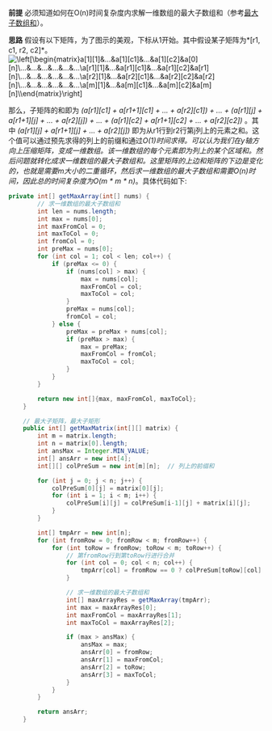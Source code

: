 **前提**
必须知道如何在O(n)时间复杂度内求解一维数组的最大子数组和（参考[最大子数组和](https://leetcode-cn.com/problems/maximum-subarray/)）。

**思路**
假设有以下矩阵，为了图示的美观，下标从1开始。其中假设某子矩阵为*[r1, c1, r2, c2]*。
![\left\[\begin{matrix}a\[1\]\[1\]&...&a\[1\]\[c1\]&...&a\[1\]\[c2\]&a\[0\]\[n\]\\...&...&...&...&...&...\\a\[r1\]\[1\]&...&a\[r1\]\[c1\]&...&a\[r1\]\[c2\]&a\[r1\]\[n\]\\...&...&...&...&...&...\\a\[r2\]\[1\]&...&a\[r2\]\[c1\]&...&a\[r2\]\[c2\]&a\[r2\]\[n\]\\...&...&...&...&...&...\\a\[m\]\[1\]&...&a\[m\]\[c1\]&...&a\[m\]\[c2\]&a\[m\]\[n\]\\\end{matrix}\right\] ](./p___left___begin{matrix}____a_1__1__&_..._&_a_1__c1__&_..._&_a_1__c2__&_a_0__n_____..._&_..._&_..._&_..._&_..._&_...____a_r1__1__&_..._&_a_r1__c1__&_..._&_a_r1__c2__&_a_r1__n_____..._&_..._&_..._&_..._&_..._&_...____a_r2__1__&_..._&_a_r2__c1__&_..._&_a_r2__c2__&_a_r2__n_____..._&_..._&_..._&_..._&_..._&_...____a_m__1__&_..._&_a_m__c1__&_..._&_a_m__c2__&_a_m__n____end{matrix}__right___.png) 

那么，子矩阵的和即为 *(a[r1][c1] + a[r1+1][c1] + ... + a[r2][c1]) + ... + (a[r1][j] + a[r1+1][j] + ... + a[r2][j]) + ... + (a[r1][c2] + a[r1+1][c2] + ... + a[r2][c2])* 。其中 *(a[r1][j] + a[r1+1][j] + ... + a[r2][j])* 即为从r1行到r2行第j列上的元素之和。这个值可以通过预先求得的列上的前缀和通过*O(1)*时间求得。可以认为我们在y轴方向上压缩矩阵，变成一维数组。该一维数组的每个元素即为列上的某个区域和。然后问题就转化成求一维数组的最大子数组和。这里矩阵的上边和矩阵的下边是变化的，也就是需要m大小的二重循环，然后求一维数组的最大子数组和需要*O(n)*时间，因此总的时间复杂度为*O(m * m * n)*。具体代码如下:

```java
private int[] getMaxArray(int[] nums) {
        // 求一维数组的最大子数组和
        int len = nums.length;
        int max = nums[0];
        int maxFromCol = 0;
        int maxToCol = 0;
        int fromCol = 0;
        int preMax = nums[0];
        for (int col = 1; col < len; col++) {
            if (preMax <= 0) {
                if (nums[col] > max) {
                    max = nums[col];
                    maxFromCol = col;
                    maxToCol = col;
                }
                preMax = nums[col];
                fromCol = col;
            } else {
                preMax = preMax + nums[col];
                if (preMax > max) {
                    max = preMax;
                    maxFromCol = fromCol;
                    maxToCol = col;
                }
            }
        }

        return new int[]{max, maxFromCol, maxToCol};
    }

    // 最大子矩阵，最大子矩形
    public int[] getMaxMatrix(int[][] matrix) {
        int m = matrix.length;
        int n = matrix[0].length;
        int ansMax = Integer.MIN_VALUE;
        int[] ansArr = new int[4];
        int[][] colPreSum = new int[m][n];  // 列上的前缀和

        for (int j = 0; j < n; j++) {
            colPreSum[0][j] = matrix[0][j];
            for (int i = 1; i < m; i++) {
                colPreSum[i][j] = colPreSum[i-1][j] + matrix[i][j];
            }
        }

        int[] tmpArr = new int[n];
        for (int fromRow = 0; fromRow < m; fromRow++) {
            for (int toRow = fromRow; toRow < m; toRow++) {
                // 第fromRow行到第toRow行进行合并
                for (int col = 0; col < n; col++) {
                    tmpArr[col] = fromRow == 0 ? colPreSum[toRow][col] : colPreSum[toRow][col] - colPreSum[fromRow - 1][col];
                }

                // 求一维数组的最大子数组和
                int[] maxArrayRes = getMaxArray(tmpArr);
                int max = maxArrayRes[0];
                int maxFromCol = maxArrayRes[1];
                int maxToCol = maxArrayRes[2];

                if (max > ansMax) {
                    ansMax = max;
                    ansArr[0] = fromRow;
                    ansArr[1] = maxFromCol;
                    ansArr[2] = toRow;
                    ansArr[3] = maxToCol;
                }
            }
        }

        return ansArr;
    }
```